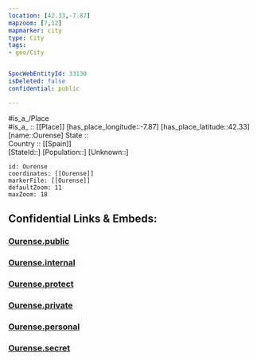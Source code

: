 ```yaml
---
location: [42.33,-7.87] 
mapzoom: [7,12] 
mapmarker: city 
type: City
tags:
- geo/City


SpocWebEntityId: 33130
isDeleted: false
confidential: public

---
```

#is_a_/Place  
#is_a_ :: [[Place]] 
[has_place_longitude::-7.87] 
[has_place_latitude::42.33] 
[name::Ourense] 
State ::  
Country :: [[Spain]]  
[StateId::] 
[Population::] 
[Unknown::] 


```leaflet
id: Ourense
coordinates: [[Ourense]] 
markerFile: [[Ourense]] 
defaultZoom: 11 
maxZoom: 18
```


## Confidential Links & Embeds: 

### [Ourense.public](/_public/\Earth\Continent\Europe\Europe~South\Spain\Provinces~Spain\Galicia\Orense.Province\CityOurense.public.md) 

### [Ourense.internal](/_internal/\Earth\Continent\Europe\Europe~South\Spain\Provinces~Spain\Galicia\Orense.Province\CityOurense.internal.md) 

### [Ourense.protect](/_protect/\Earth\Continent\Europe\Europe~South\Spain\Provinces~Spain\Galicia\Orense.Province\CityOurense.protect.md) 

### [Ourense.private](/_private/\Earth\Continent\Europe\Europe~South\Spain\Provinces~Spain\Galicia\Orense.Province\CityOurense.private.md) 

### [Ourense.personal](/_personal/\Earth\Continent\Europe\Europe~South\Spain\Provinces~Spain\Galicia\Orense.Province\CityOurense.personal.md) 

### [Ourense.secret](/_secret/\Earth\Continent\Europe\Europe~South\Spain\Provinces~Spain\Galicia\Orense.Province\CityOurense.secret.md)


